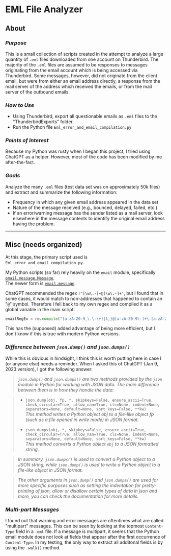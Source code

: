 # EML File Analyzer

## About
### _Purpose_
This is a small collection of scripts created in the attempt to analyze a large quantity of `.eml` files downloaded from one account on Thunderbird.
The majority of the `.eml` files are assumed to be responses to messages originating from the email account which is being accessed via Thunderbird.
Some messages, however, did not originate from the client email, but were from either an email address directly, a response from the mail server of the address which received the emails,
or from the mail server of the outbound emails.

### _How to Use_
- Using Thunderbird, export all questionable emails as `.eml` files to the "ThunderbirdExports" folder.
- Run the Python file `Eml_error_and_email_compilation.py`

### _Points of Interest_
Because my Python was rusty when I began this project, I tried using ChatGPT as a helper. However, most of the code has been modified by me after-the-fact.

### _Goals_
Analyze the many `.eml` files (test data set was on approximately 50k files) and extract and summarize the following information:
- Frequency in which any given email address appeared in the data set
- Nature of the message received (e.g., bounced, delayed, failed, etc.)
- If an error/warning message has the sender listed as a mail server, look elsewhere in the message contents to identify the original email address having the problem.

---

## Misc (needs organized)
At this stage, the primary script used is `Eml_error_and_email_compilation.py`.

My Python scripts (so far) rely heavily on the `email` module, specifically [`email.message.Message`](https://docs.python.org/3/library/email.compat32-message.html).  
The newer form is [`email.message`](https://docs.python.org/3/library/email.message.html).

ChatGPT recommended the regex `r'[\w\.-]+@[\w\.-]+'`, but I found that in some cases, it would match to
non-addresses that happened to contain an "`@`" symbol. Therefore I fell back to my own regex and compiled
it as a global variable in the main script:

```Python
emailRegEx = re.compile("[a-zA-Z0-9_\.\-\+]{1,}@[a-zA-Z0-9\-]+\.[a-zA-Z0-9]{2,4}")
```
This has the (supposed) added advantage of being more efficient, but I don't know if this is true with modern Python versions.

### _Difference between `json.dump()` and `json.dumps()`_
While this is obvious in hindsight, I think this is worth putting here in case I (or anyone else) needs a reminder.
When I asked this of ChatGPT (Jan 9, 2023 version), I got the following answer:

> _`json.dump()` and `json.dumps()` are two methods provided by the `json` module in Python for working with JSON data. The main difference between them is in how they handle the data:_

> - `json.dump(obj, fp, *, skipkeys=False, ensure_ascii=True, check_circular=True, allow_nan=True, cls=None, indent=None, separators=None, default=None, sort_keys=False, **kw)`  
>_This method writes a Python object obj to a file-like object fp (such as a file opened in write mode) in JSON format._
>
> - `json.dumps(obj, *, skipkeys=False, ensure_ascii=True, check_circular=True, allow_nan=True, cls=None, indent=None, separators=None, default=None, sort_keys=False, **kw)`  
> _This method converts a Python object `obj` to a JSON formatted string._

> _In summary, `json.dumps()` is used to convert a Python object to a JSON string, while `json.dump()` is used to write a Python object to a file-like object in JSON format._

> _The other arguments in `json.dump()` and `json.dumps()` are used for more specific purposes such as setting the indentation for pretty-printing of json, allow or disallow certain types of data in json and more, you can check the documentation for more details._

### _Multi-part Messages_
I found out that warning and error messages are oftentimes what are called "multipart" messages. This can be seen by looking at
the topmost `Content-Type` field in a `.eml` file. If a message is multipart, it seems that the Python email module does not look
at fields that appear after the first occurrence of `Content-Type`. In my testing, the only way to extract all additonal fields is by using
the `.walk()` method.

